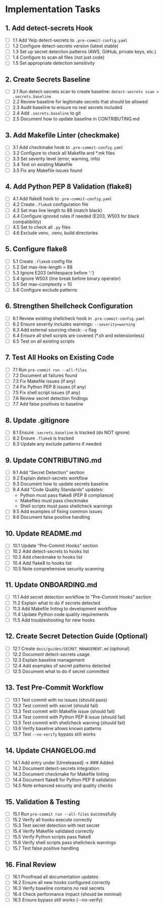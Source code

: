 # Implementation Tasks

## 1. Add detect-secrets Hook
- [ ] 1.1 Add Yelp detect-secrets to `.pre-commit-config.yaml`
- [ ] 1.2 Configure detect-secrets version (latest stable)
- [ ] 1.3 Set up secret detection patterns (AWS, GitHub, private keys, etc.)
- [ ] 1.4 Configure to scan all files (not just code)
- [ ] 1.5 Set appropriate detection sensitivity

## 2. Create Secrets Baseline
- [ ] 2.1 Run detect-secrets scan to create baseline: `detect-secrets scan > .secrets.baseline`
- [ ] 2.2 Review baseline for legitimate secrets that should be allowed
- [ ] 2.3 Audit baseline to ensure no real secrets included
- [ ] 2.4 Add `.secrets.baseline` to git
- [ ] 2.5 Document how to update baseline in CONTRIBUTING.md

## 3. Add Makefile Linter (checkmake)
- [ ] 3.1 Add checkmake hook to `.pre-commit-config.yaml`
- [ ] 3.2 Configure to check all Makefile and *.mk files
- [ ] 3.3 Set severity level (error, warning, info)
- [ ] 3.4 Test on existing Makefile
- [ ] 3.5 Fix any Makefile issues found

## 4. Add Python PEP 8 Validation (flake8)
- [ ] 4.1 Add flake8 hook to `.pre-commit-config.yaml`
- [ ] 4.2 Create `.flake8` configuration file
- [ ] 4.3 Set max line length to 88 (match black)
- [ ] 4.4 Configure ignored rules if needed (E203, W503 for black compatibility)
- [ ] 4.5 Set to check all `.py` files
- [ ] 4.6 Exclude venv, .venv, build directories

## 5. Configure flake8
- [ ] 5.1 Create `.flake8` config file
- [ ] 5.2 Set max-line-length = 88
- [ ] 5.3 Ignore E203 (whitespace before ':')
- [ ] 5.4 Ignore W503 (line break before binary operator)
- [ ] 5.5 Set max-complexity = 10
- [ ] 5.6 Configure exclude patterns

## 6. Strengthen Shellcheck Configuration
- [ ] 6.1 Review existing shellcheck hook in `.pre-commit-config.yaml`
- [ ] 6.2 Ensure severity includes warnings: `--severity=warning`
- [ ] 6.3 Add external sourcing check: `-x` flag
- [ ] 6.4 Ensure all shell scripts are covered (*.sh and extensionless)
- [ ] 6.5 Test on all existing scripts

## 7. Test All Hooks on Existing Code
- [ ] 7.1 Run `pre-commit run --all-files`
- [ ] 7.2 Document all failures found
- [ ] 7.3 Fix Makefile issues (if any)
- [ ] 7.4 Fix Python PEP 8 issues (if any)
- [ ] 7.5 Fix shell script issues (if any)
- [ ] 7.6 Review secret detection findings
- [ ] 7.7 Add false positives to baseline

## 8. Update .gitignore
- [ ] 8.1 Ensure `.secrets.baseline` is tracked (do NOT ignore)
- [ ] 8.2 Ensure `.flake8` is tracked
- [ ] 8.3 Update any exclude patterns if needed

## 9. Update CONTRIBUTING.md
- [ ] 9.1 Add "Secret Detection" section
- [ ] 9.2 Explain detect-secrets workflow
- [ ] 9.3 Document how to update secrets baseline
- [ ] 9.4 Add "Code Quality Standards" updates:
  - Python must pass flake8 (PEP 8 compliance)
  - Makefiles must pass checkmake
  - Shell scripts must pass shellcheck warnings
- [ ] 9.5 Add examples of fixing common issues
- [ ] 9.6 Document false positive handling

## 10. Update README.md
- [ ] 10.1 Update "Pre-Commit Hooks" section
- [ ] 10.2 Add detect-secrets to hooks list
- [ ] 10.3 Add checkmake to hooks list
- [ ] 10.4 Add flake8 to hooks list
- [ ] 10.5 Note comprehensive security scanning

## 11. Update ONBOARDING.md
- [ ] 11.1 Add secret detection workflow to "Pre-Commit Hooks" section
- [ ] 11.2 Explain what to do if secrets detected
- [ ] 11.3 Add Makefile linting to development workflow
- [ ] 11.4 Update Python code quality requirements
- [ ] 11.5 Add troubleshooting for new hooks

## 12. Create Secret Detection Guide (Optional)
- [ ] 12.1 Create `docs/guides/SECRET_MANAGEMENT.md` (optional)
- [ ] 12.2 Document detect-secrets usage
- [ ] 12.3 Explain baseline management
- [ ] 12.4 Add examples of secret patterns detected
- [ ] 12.5 Document what to do if secret committed

## 13. Test Pre-Commit Workflow
- [ ] 13.1 Test commit with no issues (should pass)
- [ ] 13.2 Test commit with secret (should fail)
- [ ] 13.3 Test commit with Makefile issue (should fail)
- [ ] 13.4 Test commit with Python PEP 8 issue (should fail)
- [ ] 13.5 Test commit with shellcheck warning (should fail)
- [ ] 13.6 Verify baseline allows known patterns
- [ ] 13.7 Test `--no-verify` bypass still works

## 14. Update CHANGELOG.md
- [ ] 14.1 Add entry under [Unreleased] → ### Added
- [ ] 14.2 Document detect-secrets integration
- [ ] 14.3 Document checkmake for Makefile linting
- [ ] 14.4 Document flake8 for Python PEP 8 validation
- [ ] 14.5 Note enhanced security and quality checks

## 15. Validation & Testing
- [ ] 15.1 Run `pre-commit run --all-files` successfully
- [ ] 15.2 Verify all hooks execute correctly
- [ ] 15.3 Test secret detection with test secret
- [ ] 15.4 Verify Makefile validated correctly
- [ ] 15.5 Verify Python scripts pass flake8
- [ ] 15.6 Verify shell scripts pass shellcheck warnings
- [ ] 15.7 Test false positive handling

## 16. Final Review
- [ ] 16.1 Proofread all documentation updates
- [ ] 16.2 Ensure all new hooks configured correctly
- [ ] 16.3 Verify baseline contains no real secrets
- [ ] 16.4 Check performance impact (should be minimal)
- [ ] 16.5 Ensure bypass still works (--no-verify)
